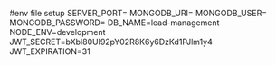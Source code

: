 #env file setup
SERVER_PORT= 
MONGODB_URI=
MONGODB_USER=
MONGODB_PASSWORD=
DB_NAME=lead-management
NODE_ENV=development
JWT_SECRET=bXbl80UI92pY02R8K6y6DzKd1PJlm1y4
JWT_EXPIRATION=31
